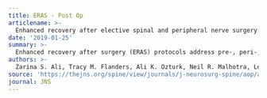 ```yaml
---
title: ERAS - Post Op
articlename: >-
  Enhanced recovery after elective spinal and peripheral nerve surgery: pilot study from a single institution
date: '2019-01-25'
summary: >-
  Enhanced recovery after surgery (ERAS) protocols address pre-, peri-, and postoperative factors of a patient’s surgical journey. The authors sought to assess the effects of a novel ERAS protocol on clinical outcomes for patients undergoing elective spine or peripheral nerve surgery.  total of 201 patients underwent surgical care via an ERAS protocol and were compared to a total of 74 patients undergoing traditional perioperative care (control group). The 2 groups were similar in baseline demographics. Intravenous opioid medications postoperatively via patient-controlled analgesia was nearly eliminated in the ERAS group (0.5% vs 54.1%, p < 0.001). This change was not associated with an increase in the average or daily pain scores in the ERAS group. At 1 month following surgery, a smaller proportion of patients in the ERAS group were using opioids (38.8% vs 52.7%, p = 0.041). The ERAS group demonstrated greater mobilization on postoperative day 0 (53.4% vs 17.1%, p < 0.001) and postoperative day 1 (84.1% vs 45.7%, p < 0.001) compared to the control group. Postoperative Foley use was decreased in the ERAS group (20.4% vs 47.3%, p < 0.001) without an increase in the rate of straight catheterization (8.1% vs 11.9%, p = 0.51).
authors: >-
  Zarina S. Ali, Tracy M. Flanders, Ali K. Ozturk, Neil R. Malhotra, Lena Leszinsky, Brendan J. McShane, Diana Gardiner, Kristin Rupich, H. Isaac Chen, James Schuster, Paul J. Marcotte, Michael J. Kallan, M. Sean Grady, Lee A. Fleisher and William C. Welch
source: 'https://thejns.org/spine/view/journals/j-neurosurg-spine/aop/article-10.3171-2018.9.SPINE18681.xml'
journal: JNS
---
```


